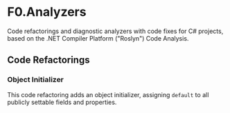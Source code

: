 # F0.Analyzers
Code refactorings and diagnostic analyzers with code fixes for C# projects, based on the .NET Compiler Platform ("Roslyn") Code Analysis.

## Code Refactorings

### Object Initializer

This code refactoring adds an object initializer, assigning `default` to all publicly settable fields and properties.
